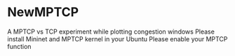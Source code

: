 # NewMPTCP
A MPTCP vs TCP experiment while plotting congestion windows
Please install Mininet and MPTCP kernel in your Ubuntu
Please enable your MPTCP function
